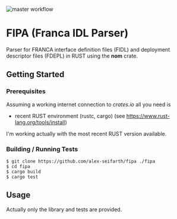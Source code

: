 
![master workflow](https://github.com/alex-seifarth/fipa/.github/workflows/rust.yml/badge.svg)


# FIPA (Franca IDL Parser)

Parser for FRANCA interface definition files (FIDL) and deployment descriptor 
files (FDEPL) in RUST using the **nom** crate.

## Getting Started

### Prerequisites

Assuming a working internet connection to *crates.io* all you need is

* recent RUST environment (rustc, cargo) (see https://www.rust-lang.org/tools/install)

I'm working actually with the most recent RUST version available.

### Building / Running Tests

```
$ git clone https://github.com/alex-seifarth/fipa ./fipa
$ cd fipa
$ cargo build
$ cargo test
```

## Usage

Actually only the library and tests are provided.
